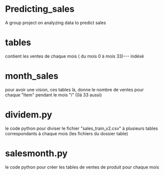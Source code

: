 # Predicting_sales
A group project on analyzing data to predict sales
# tables
contient les ventes de chaque mois ( du mois 0 à mois 33)--- indéxé
# month_sales
pour avoir une vision, ces tables là, donne le nombre de ventes pour chaque "Item" pendant le mois "i" (0à 33 aussi)
# dividem.py
le code python pour diviser le fichier "sales_train_v2.csv" à plusieurs tables correspondants à chaque mois (les fichiers du dossier table)
# salesmonth.py
le code python pour créer les tables de ventes de produit pour chaque mois
